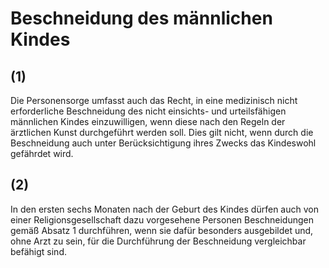 # Beschneidung des männlichen Kindes



## (1)

 Die Personensorge umfasst auch das Recht, in eine medizinisch nicht erforderliche Beschneidung des nicht einsichts- und urteilsfähigen männlichen Kindes einzuwilligen, wenn diese nach den Regeln der ärztlichen Kunst durchgeführt werden soll. Dies gilt nicht, wenn durch die Beschneidung auch unter Berücksichtigung ihres Zwecks das Kindeswohl gefährdet wird.

## (2)

 In den ersten sechs Monaten nach der Geburt des Kindes dürfen auch von einer Religionsgesellschaft dazu vorgesehene Personen Beschneidungen gemäß Absatz 1 durchführen, wenn sie dafür besonders ausgebildet und, ohne Arzt zu sein, für die Durchführung der Beschneidung vergleichbar befähigt sind. 

